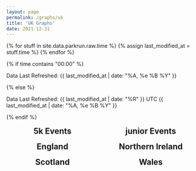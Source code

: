 ```yaml
---
layout: page
permalink: /graphs/uk
title: 'UK Graphs'
date: 2021-12-31
---
```


{% for stuff in site.data.parkrun.raw.time %}
{% assign last_modified_at = stuff.time %}
{% endfor %}

{% if time contains "00:00" %}
  <p class="author_title" id="lastupdated" datetime="{{ last_modified_at | date_to_xmlschema }}">Data Last Refreshed: {{ last_modified_at | date: "%A, %e&nbsp;%B&nbsp;%Y" }}</p>
{% else %}
  <p class="author_title" id="lastupdated" datetime="{{ last_modified_at | date_to_xmlschema }}">Data Last Refreshed: {{ last_modified_at | date: "%R" }} UTC {{ last_modified_at | date: "%A, %e&nbsp;%B&nbsp;%Y" }}</p>
{% endif %}
<script>
    let options = { weekday: 'long', year: 'numeric', month: 'long', day: 'numeric', timeZoneName: 'short', hour:'2-digit', minute:'2-digit'};
    var last_modified_at = new Date("{{ last_modified_at }}").getTime();
    var lm_date = new Date(last_modified_at)
    var out = lm_date.toLocaleString('default', options);
    document.getElementById("lastupdated").innerHTML = 'Data Last Refreshed: ' + out
</script>

<script src="https://cdnjs.cloudflare.com/ajax/libs/Chart.js/3.5.1/chart.js" integrity="sha512-b3xr4frvDIeyC3gqR1/iOi6T+m3pLlQyXNuvn5FiRrrKiMUJK3du2QqZbCywH6JxS5EOfW0DY0M6WwdXFbCBLQ==" crossorigin="anonymous" referrerpolicy="no-referrer"></script>
<script src="https://cdn.jsdelivr.net/npm/chartjs-adapter-date-fns/dist/chartjs-adapter-date-fns.bundle.min.js"></script>

<style>
    .grid {
            display: grid;
            text-align: center;
            grid-gap: 1rem;
            grid-auto-flow: dense
        }
    #countrytable {
        grid-template-columns: repeat(2, minmax(0, 1fr));
    }
    @media (max-width: 670px) {
        #countrytable {
            grid-template-columns: repeat(1, minmax(0, 1fr));
        }
    }
    h2 {
        margin: 0
    }
</style>
<div class="grid" id="countrytable">
    <div style="grid-column: span 2">
        <canvas id="ukChart"></canvas>
    </div>
    <div>
        <h2>5k Events</h2>
        <canvas id="5KChart"></canvas>
    </div>
    <div>
        <h2>junior Events</h2>
        <canvas id="juniorChart"></canvas>
    </div>
    <div>
        <h2>England</h2>
        <canvas id="engChart"></canvas>
    </div>
    <div>
        <h2>Northern Ireland</h2>
        <canvas id="niChart"></canvas>
    </div>
    <div>
        <h2>Scotland</h2>
        <canvas id="scoChart"></canvas>
    </div>
    <div>
        <h2>Wales</h2>
        <canvas id="walChart"></canvas>
    </div>
</div>
<script>
const chartoptions = {
    scales: {
        x: {
            type: 'time',
            title: {
                text: 'Time (UTC)',
                display: true
            }
        },
        y: {
            beginAtZero: true,
            ticks: {
                precision: 0
            }
        }
    },
    aspectRatio: 1.5,
    spanGaps: true,
}
const ukdata = {{ site.data.parkrun.history.unitedkingdom | jsonify }}
const ukconfig = {
    type: 'line',
    data: {
        datasets:[{
            label: 'parkrunning',
            backgroundColor: '#7CB342',
            borderColor: '#7CB342',
            data: ukdata,
            parsing: {
                yAxisKey: 'parkrunning',
                xAxisKey: 'time'
            }
        },{
            label: 'junior parkrunning',
            backgroundColor: '#0288D1',
            borderColor: '#0288D1',
            data: ukdata,
            parsing: {
                yAxisKey: 'junior parkrunning',
                xAxisKey: 'time'
            }
        },{
            label: '5k Cancellations',
            backgroundColor: '#A52714',
            borderColor: '#A52714',
            data: ukdata,
            parsing: {
                yAxisKey: '5k Cancellations',
                xAxisKey: 'time'
            }
        },{
            label: 'junior Cancellations',
            backgroundColor: '#1A237E',
            borderColor: '#1A237E',
            data: ukdata,
            parsing: {
                yAxisKey: 'junior Cancellations',
                xAxisKey: 'time'
            }
        }]
    },
    options: chartoptions
};
var ukChart = new Chart(
    document.getElementById('ukChart'),
    ukconfig
);
const mainconfig = {
    type: 'line',
    data: {
        datasets:[{
            label: 'parkrunning',
            backgroundColor: '#7CB342',
            borderColor: '#7CB342',
            data: ukdata,
            parsing: {
                yAxisKey: 'parkrunning',
                xAxisKey: 'time'
            }
        },{
            label: '5k Cancellations',
            backgroundColor: '#A52714',
            borderColor: '#A52714',
            data: ukdata,
            parsing: {
                yAxisKey: '5k Cancellations',
                xAxisKey: 'time'
            }
        }]
    },
    options: chartoptions
};
var mainChart = new Chart(
    document.getElementById('5KChart'),
    mainconfig
);
const juniorconfig = {
    type: 'line',
    data: {
        datasets:[{
            label: 'junior parkrunning',
            backgroundColor: '#0288D1',
            borderColor: '#0288D1',
            data: ukdata,
            parsing: {
                yAxisKey: 'junior parkrunning',
                xAxisKey: 'time'
            }
        },{
            label: 'junior Cancellations',
            backgroundColor: '#1A237E',
            borderColor: '#1A237E',
            data: ukdata,
            parsing: {
                yAxisKey: 'junior Cancellations',
                xAxisKey: 'time'
            }
        }]
    },
    options: chartoptions
};
var juniorChart = new Chart(
    document.getElementById('juniorChart'),
    juniorconfig
);
const engdata = {{ site.data.parkrun.history.uk.england | jsonify }}
const engconfig = {
    type: 'line',
    data: {
        datasets:[{
            label: 'parkrunning',
            backgroundColor: '#7CB342',
            borderColor: '#7CB342',
            data: engdata,
            parsing: {
                yAxisKey: 'parkrunning',
                xAxisKey: 'time'
            }
        },{
            label: 'junior parkrunning',
            backgroundColor: '#0288D1',
            borderColor: '#0288D1',
            data: engdata,
            parsing: {
                yAxisKey: 'junior parkrunning',
                xAxisKey: 'time'
            }
        },{
            label: '5k Cancellations',
            backgroundColor: '#A52714',
            borderColor: '#A52714',
            data: engdata,
            parsing: {
                yAxisKey: '5k Cancellations',
                xAxisKey: 'time'
            }
        },{
            label: 'junior Cancellations',
            backgroundColor: '#1A237E',
            borderColor: '#1A237E',
            data: engdata,
            parsing: {
                yAxisKey: 'junior Cancellations',
                xAxisKey: 'time'
            }
        }]
    },
    options: chartoptions
};
var engChart = new Chart(
    document.getElementById('engChart'),
    engconfig
);
const nidata = {{ site.data.parkrun.history.uk.ni | jsonify }}
const niconfig = {
    type: 'line',
    data: {
        datasets:[{
            label: 'parkrunning',
            backgroundColor: '#7CB342',
            borderColor: '#7CB342',
            data: nidata,
            parsing: {
                yAxisKey: 'parkrunning',
                xAxisKey: 'time'
            }
        },{
            label: 'junior parkrunning',
            backgroundColor: '#0288D1',
            borderColor: '#0288D1',
            data: nidata,
            parsing: {
                yAxisKey: 'junior parkrunning',
                xAxisKey: 'time'
            }
        },{
            label: '5k Cancellations',
            backgroundColor: '#A52714',
            borderColor: '#A52714',
            data: nidata,
            parsing: {
                yAxisKey: '5k Cancellations',
                xAxisKey: 'time'
            }
        },{
            label: 'junior Cancellations',
            backgroundColor: '#1A237E',
            borderColor: '#1A237E',
            data: nidata,
            parsing: {
                yAxisKey: 'junior Cancellations',
                xAxisKey: 'time'
            }
        }]
    },
    options: chartoptions
};
var niChart = new Chart(
    document.getElementById('niChart'),
    niconfig
);
const scodata = {{ site.data.parkrun.history.uk.scotland | jsonify }}
const scoconfig = {
    type: 'line',
    data: {
        datasets:[{
            label: 'parkrunning',
            backgroundColor: '#7CB342',
            borderColor: '#7CB342',
            data: scodata,
            parsing: {
                yAxisKey: 'parkrunning',
                xAxisKey: 'time'
            }
        },{
            label: 'junior parkrunning',
            backgroundColor: '#0288D1',
            borderColor: '#0288D1',
            data: scodata,
            parsing: {
                yAxisKey: 'junior parkrunning',
                xAxisKey: 'time'
            }
        },{
            label: '5k Cancellations',
            backgroundColor: '#A52714',
            borderColor: '#A52714',
            data: scodata,
            parsing: {
                yAxisKey: '5k Cancellations',
                xAxisKey: 'time'
            }
        },{
            label: 'junior Cancellations',
            backgroundColor: '#1A237E',
            borderColor: '#1A237E',
            data: scodata,
            parsing: {
                yAxisKey: 'junior Cancellations',
                xAxisKey: 'time'
            }
        }]
    },
    options: chartoptions
};
var scoChart = new Chart(
    document.getElementById('scoChart'),
    scoconfig
);
const waldata = {{ site.data.parkrun.history.uk.wales | jsonify }}
const walconfig = {
    type: 'line',
    data: {
        datasets:[{
            label: 'parkrunning',
            backgroundColor: '#7CB342',
            borderColor: '#7CB342',
            data: waldata,
            parsing: {
                yAxisKey: 'parkrunning',
                xAxisKey: 'time'
            }
        },{
            label: 'junior parkrunning',
            backgroundColor: '#0288D1',
            borderColor: '#0288D1',
            data: waldata,
            parsing: {
                yAxisKey: 'junior parkrunning',
                xAxisKey: 'time'
            }
        },{
            label: '5k Cancellations',
            backgroundColor: '#A52714',
            borderColor: '#A52714',
            data: waldata,
            parsing: {
                yAxisKey: '5k Cancellations',
                xAxisKey: 'time'
            }
        },{
            label: 'junior Cancellations',
            backgroundColor: '#1A237E',
            borderColor: '#1A237E',
            data: waldata,
            parsing: {
                yAxisKey: 'junior Cancellations',
                xAxisKey: 'time'
            }
        }]
    },
    options: chartoptions
};
var walChart = new Chart(
    document.getElementById('walChart'),
    walconfig
);
</script>
